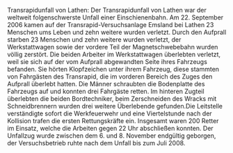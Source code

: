 Transrapidunfall von Lathen: Der Transrapidunfall von Lathen war der weltweit folgenschwerste Unfall einer Einschienenbahn. Am 22. September 2006 kamen auf der Transrapid-Versuchsanlage Emsland bei Lathen 23 Menschen ums Leben und zehn weitere wurden verletzt. Durch den Aufprall starben 23 Menschen und zehn weitere wurden verletzt, der Werkstattwagen sowie der vordere Teil der Magnetschwebebahn wurden völlig zerstört. Die beiden Arbeiter im Werkstattwagen überlebten verletzt, weil sie sich auf der vom Aufprall abgewandten Seite ihres Fahrzeugs befanden. Sie hörten Klopfzeichen unter ihrem Fahrzeug, diese stammten von Fahrgästen des Transrapid, die im vorderen Bereich des Zuges den Aufprall überlebt hatten. Die Männer schraubten die Bodenplatte des Fahrzeugs auf und konnten drei Fahrgäste retten. Im hinteren Zugteil überlebten die beiden Bordtechniker, beim Zerschneiden des Wracks mit Schneidbrennern wurden drei weitere Überlebende gefunden.Die Leitstelle verständigte sofort die Werkfeuerwehr und eine Viertelstunde nach der Kollision trafen die ersten Rettungskräfte ein. Insgesamt waren 200 Retter im Einsatz, welche die Arbeiten gegen 22 Uhr abschließen konnten. Der Unfallzug wurde zwischen dem 6. und 8. November endgültig geborgen, der Versuchsbetrieb ruhte nach dem Unfall bis zum Juli 2008.
